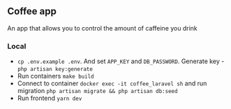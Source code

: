## Coffee app

An app that allows you to control the amount of caffeine you drink

### Local
- `cp .env.example .env`. And set `APP_KEY` and `DB_PASSWORD`. Generate key - `php artisan key:generate`
- Run containers `make build`
- Connect to container `docker exec -it coffee_laravel sh` and run migration `php artisan migrate && php artisan db:seed`
- Run frontend `yarn dev`
